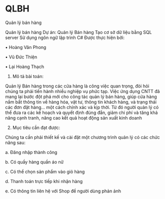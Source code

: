 # QLBH

Quản lý bán hàng

Quản lý bán hàng Dự án: Quản lý Bán hàng Tạo cơ sở dữ liệu bằng SQL server Sử dụng ngôn ngữ lập trình C# Được thực hiện bởi:

•	Hoàng Văn Phong

•	Vũ Đức Thiện

•	Lại Hoàng Thạch

1.	Mô tả bài toán:

Quản lý Bán hàng trong các cửa hàng là công việc quan trọng, đòi hỏi chúng ta phải tiến hành nhiều nghiệp vụ phức tạp.
Việc ứng dụng CNTT đã mang lại bước đột phá mới cho công tác quản lý bán hàng, giúp cửa hàng nắm bắt thông tin về hàng hóa, vật tư, thông tin khách hàng, và trạng thái các đơn đặt hàng... một cách chính xác và kịp thời. Từ đó người quản lý có thể đưa ra các kế hoạch và quyết định đúng đắn, giảm chi phí và tăng khả năng cạnh tranh, nâng cao kết quả hoạt động sản xuất kinh doanh

2.	Mục tiêu cần đạt được:

Chúng ta cần phải thiết kế và cài đặt một chương trình quản lý có các chức năng sau:

a. Đăng nhập thành công 

b. Có quầy hàng quần áo nữ

c. Có thể chọn sản phẩm vào giỏ hàng

d. Thanh toán trực tiếp khi nhận hàng 

e. Có thông tin liên hệ với Shop để người dùng phản ảnh

